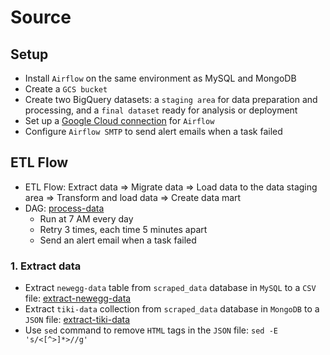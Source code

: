 # Source

## Setup
- Install `Airflow` on the same environment as MySQL and MongoDB
- Create a `GCS bucket`
- Create two BigQuery datasets: a `staging area` for data preparation and processing, and a `final dataset` ready for analysis or deployment
- Set up a [Google Cloud connection](src/connection_configurating/cloud_connection.py) for `Airflow`
- Configure `Airflow SMTP` to send alert emails when a task failed

## ETL Flow
- ETL Flow: Extract data => Migrate data => Load data to the data staging area => Transform and load data => Create data mart
- DAG: [process-data](src/dag)
  - Run at 7 AM every day
  - Retry 3 times, each time 5 minutes apart
  - Send an alert email when a task failed

### 1. Extract data
- Extract `newegg-data` table from `scraped_data` database in `MySQL` to a `CSV` file: [extract-newegg-data](src/data_processing/extract_newegg_data.py)
- Extract `tiki-data` collection from `scraped_data` database in `MongoDB` to a `JSON` file: [extract-tiki-data](src/data_processing/extract_tiki_data.py)
 - Use `sed` command to remove `HTML` tags in the `JSON` file: `sed -E 's/<[^>]*>//g'`
